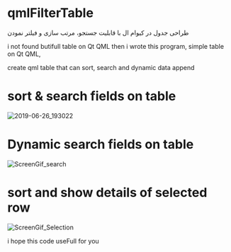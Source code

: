 # qmlFilterTable

طراحی جدول در کیوام ال با قابلیت  جستجو، مرتب سازی و فیلتر نمودن


i not found butifull table on Qt QML then i wrote this program, simple table on Qt QML,

create qml table that can sort, search and dynamic data append

# sort & search fields on table

![2019-06-26_193022](https://user-images.githubusercontent.com/47794289/60234783-cbad9300-98ba-11e9-844e-bed964076c8c.png)

# Dynamic search fields on table

![ScreenGif_search](https://user-images.githubusercontent.com/47794289/60348214-56ce7c00-99d4-11e9-9c44-ded8d11c4082.gif)

# sort and show details of  selected row

![ScreenGif_Selection](https://user-images.githubusercontent.com/47794289/60348298-81b8d000-99d4-11e9-9016-cce94b74e8ce.gif)

i hope this code useFull for you
